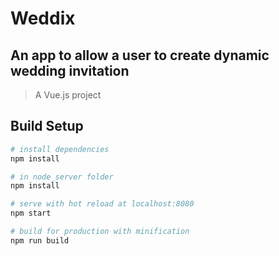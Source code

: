 # Weddix 
## An app to allow a user to create dynamic wedding invitation
> A Vue.js project


## Build Setup

``` bash
# install dependencies
npm install

# in node_server folder
npm install

# serve with hot reload at localhost:8080
npm start

# build for production with minification
npm run build

```
